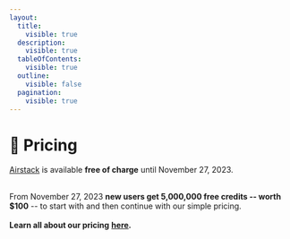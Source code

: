 ```yaml
---
layout:
  title:
    visible: true
  description:
    visible: true
  tableOfContents:
    visible: true
  outline:
    visible: false
  pagination:
    visible: true
---
```


# 🔋 Pricing

[Airstack](https://airstack.xyz) is available **free of charge** until November 27, 2023.&#x20;

\
From November 27, 2023 **new users get 5,000,000 free credits -- worth $100** -- to start with and then continue with our simple pricing. \
\
**Learn all about our pricing** [**here**](https://app.airstack.xyz/pricing)**.**&#x20;



